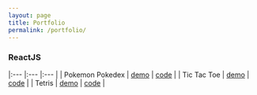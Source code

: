 ```yaml
---
layout: page
title: Portfolio
permalink: /portfolio/
---
```


### ReactJS
|:---	            |:---	|:---	|
|   Pokemon Pokedex	|   [demo](https://viiqswim.github.io/pokedex-react-redux/)	    |   [code](https://github.com/viiqswim/pokedex-react-redux)	|
|   Tic Tac Toe 	|   [demo](https://viiqswim.github.io/tic-tac-toe-react/demo/)	|   [code](https://github.com/viiqswim/tic-tac-toe-react)	|
|   Tetris      	|   [demo](https://viiqswim.github.io/tetris-redux)	            |   [code](https://github.com/viiqswim/tetris-redux)	    |
